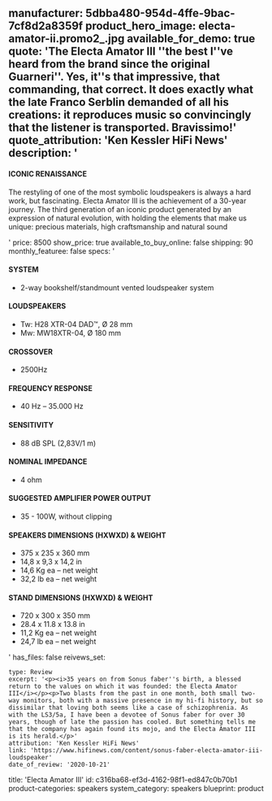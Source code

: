 manufacturer: 5dbba480-954d-4ffe-9bac-7cf8d2a8359f
product_hero_image: electa-amator-ii.promo2_.jpg
available_for_demo: true
quote: 'The Electa Amator III ''the best I''ve heard from the brand since the original Guarneri''. Yes, it''s that impressive, that commanding, that correct. It does exactly what the late Franco Serblin demanded of all his creations: it reproduces music so convincingly that the listener is transported. Bravissimo!'
quote_attribution: 'Ken Kessler HiFi News'
description: '<h4>ICONIC RENAISSANCE</h4><p>The restyling of one of the most symbolic loudspeakers is always a hard work, but fascinating. Electa Amator III is the achievement of a 30-year journey. The third generation of an iconic product generated by an expression of natural evolution, with holding the elements that make us unique: precious materials, high craftsmanship and natural sound</p>'
price: 8500
show_price: true
available_to_buy_online: false
shipping: 90
monthly_featuree: false
specs: '<h4>SYSTEM</h4><ul><li>2-way bookshelf/standmount vented loudspeaker system</li></ul><h4>LOUDSPEAKERS</h4><ul><li>Tw: H28 XTR-04 DAD™, Ø 28 mm</li><li>Mw: MW18XTR-04, Ø 180 mm</li></ul><h4>CROSSOVER</h4><ul><li>2500Hz</li></ul><h4>FREQUENCY RESPONSE</h4><ul><li>40 Hz – 35.000 Hz</li></ul><h4>SENSITIVITY</h4><ul><li>88 dB SPL (2,83V/1 m)</li></ul><h4>NOMINAL IMPEDANCE</h4><ul><li>4 ohm</li></ul><h4>SUGGESTED AMPLIFIER POWER OUTPUT</h4><ul><li>35 - 100W, without clipping</li></ul><h4>SPEAKERS DIMENSIONS (HXWXD) &amp; WEIGHT</h4><ul><li>375 x 235 x 360 mm</li><li>14,8 x 9,3 x 14,2 in</li><li>14,6 Kg ea – net weight</li><li>32,2 lb ea – net weight</li></ul><h4>STAND DIMENSIONS (HXWXD) &amp; WEIGHT</h4><ul><li>720 x 300 x 350 mm</li><li>28.4 x 11.8 x 13.8 in</li><li>11,2 Kg ea – net weight</li><li>24,7 lb ea – net weight</li></ul>'
has_files: false
reivews_set:
  -
    type: Review
    excerpt: '<p><i>35 years on from Sonus faber''s birth, a blessed return to the values on which it was founded: the Electa Amator III</i></p><p>Two blasts from the past in one month, both small two-way monitors, both with a massive presence in my hi-fi history, but so dissimilar that loving both seems like a case of schizophrenia. As with the LS3/5a, I have been a devotee of Sonus faber for over 30 years, though of late the passion has cooled. But something tells me that the company has again found its mojo, and the Electa Amator III is its herald.</p>'
    attribution: 'Ken Kessler HiFi News'
    link: 'https://www.hifinews.com/content/sonus-faber-electa-amator-iii-loudspeaker'
    date_of_review: '2020-10-21'
title: 'Electa Amator III'
id: c316ba68-ef3d-4162-98f1-ed847c0b70b1
product-categories: speakers
system_category: speakers
blueprint: product
